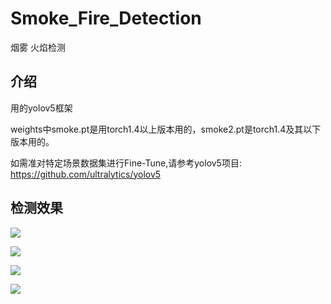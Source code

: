 # Smoke_Fire_Detection

烟雾 火焰检测

## 介绍

用的yolov5框架

weights中smoke.pt是用torch1.4以上版本用的，smoke2.pt是torch1.4及其以下版本用的。

如需准对特定场景数据集进行Fine-Tune,请参考yolov5项目: https://github.com/ultralytics/yolov5

## 检测效果

![](https://github.com/zk2ly/Smoke_Fire_Detection/blob/main/README_IMG/001.png)

![](https://github.com/zk2ly/Smoke_Fire_Detection/blob/main/README_IMG/002.png)

![](https://github.com/zk2ly/Smoke_Fire_Detection/blob/main/README_IMG/003.png)

![](https://github.com/zk2ly/Smoke_Fire_Detection/blob/main/README_IMG/000.png)
